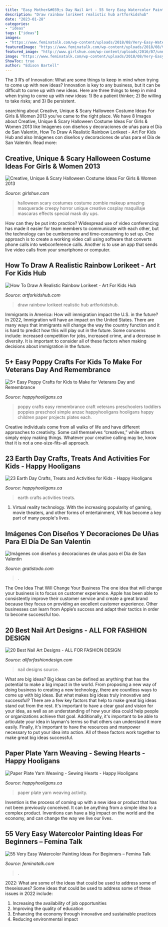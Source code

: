 ```yaml
---
title: "Easy Mother&#039;s Day Nail Art - 55 Very Easy Watercolor Painting Ideas For Beginners – Femina Talk"
description: "Draw rainbow lorikeet realistic hub artforkidshub"
date: "2023-01-28"
categories:
- "ideas"
tags: ["ideas"]
images:
- "https://www.feminatalk.com/wp-content/uploads/2018/08/Very-Easy-Watercolor-Painting-Ideas-for-beginners00002.jpg"
featuredImage: "https://www.feminatalk.com/wp-content/uploads/2018/08/Very-Easy-Watercolor-Painting-Ideas-for-beginners00002.jpg"
featured_image: "http://www.girlshue.com/wp-content/uploads/2016/07/unnamed-file-2413.jpg"
image: "https://www.feminatalk.com/wp-content/uploads/2018/08/Very-Easy-Watercolor-Painting-Ideas-for-beginners00002.jpg"
ShowToc: true
author: "Edison Bartell"
---
```



The 3 R’s of Innovation: What are some things to keep in mind when trying to come up with new ideas?
Innovation is key to any business, but it can be difficult to come up with new ideas. Here are three things to keep in mind when trying to come up with new ideas: 1) Be a patient thinker; 2) Be willing to take risks; and 3) Be persistent.

	

		
searching about Creative, Unique &amp; Scary Halloween Costume Ideas For Girls &amp; Women 2013 you've came to the right place. We have 8 Images about Creative, Unique &amp; Scary Halloween Costume Ideas For Girls &amp; Women 2013 like Imágenes con diseños y decoraciones de uñas para el Día de San Valentin, How To Draw A Realistic Rainbow Lorikeet - Art For Kids Hub and also Imágenes con diseños y decoraciones de uñas para el Día de San Valentin. Read more:
		
    
## Creative, Unique &amp; Scary Halloween Costume Ideas For Girls &amp; Women 2013

<img loading=lazy src="http://www.girlshue.com/wp-content/uploads/2016/07/unnamed-file-2413.jpg" onerror="this.onerror=null;this.src='https://tse2.mm.bing.net/th?id=OIP.ryFJR9zjQFxJLluTNtX0ggHaLI&amp;pid=15.1';" alt="Creative, Unique &amp; Scary Halloween Costume Ideas For Girls &amp; Women 2013">

_Source: girlshue.com_

>halloween scary costumes costume zombie makeup amazing masquerade creepy horror unique creative cosplay maquillaje mascaras effects special mask diy ups. 

	

How can they be put into practice?
Widespread use of video conferencing has made it easier for team members to communicate with each other, but the technology can be cumbersome and time-consuming to set up. One approach is to create a working video call using software that converts phone calls into webconference calls. Another is to use an app that sends live video calls from your smartphone or computer.

    
## How To Draw A Realistic Rainbow Lorikeet - Art For Kids Hub

<img loading=lazy src="https://www.artforkidshub.com/wp-content/uploads/2018/03/How-To-Draw-A-Realistic-Rainbow-Lorikeet-feature.jpg" onerror="this.onerror=null;this.src='https://tse4.mm.bing.net/th?id=OIP.pvjfEGTvd8kf0VtOE69v3QHaEK&amp;pid=15.1';" alt="How To Draw A Realistic Rainbow Lorikeet - Art For Kids Hub">

_Source: artforkidshub.com_

>draw rainbow lorikeet realistic hub artforkidshub. 

	

Immigrants in America: How will immigration impact the U.S. in the future?
In 2022, Immigration will have an impact on the United States. There are many ways that immigrants will change the way the country function and it is hard to predict how this will play out in the future. Some concerns include: increased competition for jobs, increased crime, and a decrease in diversity. It is important to consider all of these factors when making decisions about immigration in the future.

    
## 5+ Easy Poppy Crafts For Kids To Make For Veterans Day And Remembrance

<img loading=lazy src="https://happyhooligans.ca/wp-content/uploads/2015/11/Easy-Poppy-Crafts-for-Preschoolers-and-Toddlers-Happy-Hooligans-.jpg" onerror="this.onerror=null;this.src='https://tse4.mm.bing.net/th?id=OIP.OsvxQZod1uh1gKkcEM1IugAAAA&amp;pid=15.1';" alt="5+ Easy Poppy Crafts for Kids to Make for Veterans Day and Remembrance">

_Source: happyhooligans.ca_

>poppy crafts easy remembrance craft veterans preschoolers toddlers poppies preschool simple anzac happyhooligans hooligans happy children paper projects plates each. 

	

Creative individuals come from all walks of life and have different approaches to creativity. Some call themselves “creatives,” while others simply enjoy making things. Whatever your creative calling may be, know that it is not a one-size-fits-all approach.

    
## 23 Earth Day Crafts, Treats And Activities For Kids - Happy Hooligans

<img loading=lazy src="https://happyhooligans.ca/wp-content/uploads/2016/04/Earth-Day-Crafts-for-Kids-Feature.jpg" onerror="this.onerror=null;this.src='https://tse4.mm.bing.net/th?id=OIP.HhUe_1XQQaBMO4d8zdHD-AHaLH&amp;pid=15.1';" alt="23 Earth Day Crafts, Treats and Activities for Kids - Happy Hooligans">

_Source: happyhooligans.ca_

>earth crafts activities treats. 

	

1. Virtual reality technology. With the increasing popularity of gaming, movie theaters, and other forms of entertainment, VR has become a key part of many people's lives.

    
## Imágenes Con Diseños Y Decoraciones De Uñas Para El Día De San Valentin

<img loading=lazy src="https://www.gratistodo.com/wp-content/uploads/2017/02/disenos-unas-san-valentin-20.jpg" onerror="this.onerror=null;this.src='https://tse3.mm.bing.net/th?id=OIP.tWculTsdP-E7QmycJhiZNQHaJ4&amp;pid=15.1';" alt="Imágenes con diseños y decoraciones de uñas para el Día de San Valentin">

_Source: gratistodo.com_

>. 

	

The One Idea That Will Change Your Business
The one idea that will change your business is to focus on customer experience. Apple has been able to consistently improve their customer service and create a great brand because they focus on providing an excellent customer experience. Other businesses can learn from Apple’s success and adapt their tactics in order to become successful too.

    
## 20 Best Nail Art Designs - ALL FOR FASHION DESIGN

<img loading=lazy src="https://allforfashiondesign.com/wp-content/uploads/2013/11/ma-8-600x899.jpg" onerror="this.onerror=null;this.src='https://tse4.mm.bing.net/th?id=OIP.rRVb9-NYqJMz2HwQXwAxZwHaLG&amp;pid=15.1';" alt="20 Best Nail Art Designs - ALL FOR FASHION DESIGN">

_Source: allforfashiondesign.com_

>nail designs source. 

	

What are big ideas?
Big ideas can be defined as anything that has the potential to make a big impact in the world. From proposing a new way of doing business to creating a new technology, there are countless ways to come up with big ideas. But what makes big ideas truly innovative and successful? There are a few key factors that help to make great big ideas stand out from the rest. 
It's important to have a clear goal and vision for your idea, as well as an understanding of how your idea could help people or organizations achieve that goal. Additionally, it's important to be able to articulate your idea in layman's terms so that others can understand it more easily. Finally, it's important to have the resources and manpower necessary to put your idea into action. All of these factors work together to make great big ideas successful.

    
## Paper Plate Yarn Weaving - Sewing Hearts - Happy Hooligans

<img loading=lazy src="https://happyhooligans.ca/wp-content/uploads/2016/01/Paper-Plate-Yarn-Weaving-copy.jpg" onerror="this.onerror=null;this.src='https://tse4.mm.bing.net/th?id=OIP.3u8EOCtZH2Zxj0rQas9LsQAAAA&amp;pid=15.1';" alt="Paper Plate Yarn Weaving - Sewing Hearts - Happy Hooligans">

_Source: happyhooligans.ca_

>paper plate yarn weaving activity. 

	

Invention is the process of coming up with a new idea or product that has not been previously conceived. It can be anything from a simple idea to a complex product. Inventions can have a big impact on the world and the economy, and can change the way we live our lives.

    
## 55 Very Easy Watercolor Painting Ideas For Beginners – Femina Talk

<img loading=lazy src="https://www.feminatalk.com/wp-content/uploads/2018/08/Very-Easy-Watercolor-Painting-Ideas-for-beginners00002.jpg" onerror="this.onerror=null;this.src='https://tse4.mm.bing.net/th?id=OIP.ohjgvPs_VJfWpOy9Ot9rdAHaLH&amp;pid=15.1';" alt="55 Very Easy Watercolor Painting Ideas For Beginners – Femina Talk">

_Source: feminatalk.com_

>. 

	

2022: What are some of the ideas that could be used to address some of theseissues?
Some ideas that could be used to address some of these issues in 2022 include: 
1. Increasing the availability of job opportunities 
2. Improving the quality of education 
3. Enhancing the economy through innovative and sustainable practices 
4. Reducing environmental impact 

